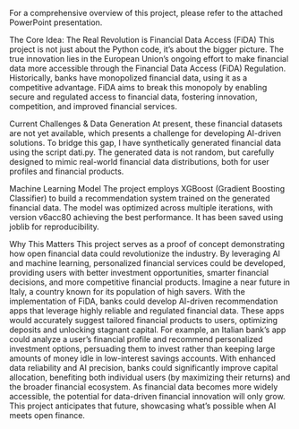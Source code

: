 For a comprehensive overview of this project, please refer to the attached PowerPoint presentation.

The Core Idea: The Real Revolution is Financial Data Access (FiDA)
This project is not just about the Python code, it’s about the bigger picture. 
The true innovation lies in the European Union’s ongoing effort to make financial data more accessible through the Financial Data Access (FiDA) Regulation. 
Historically, banks have monopolized financial data, using it as a competitive advantage. 
FiDA aims to break this monopoly by enabling secure and regulated access to financial data, fostering innovation, competition, and improved financial services.

Current Challenges & Data Generation
At present, these financial datasets are not yet available, which presents a challenge for developing AI-driven solutions. 
To bridge this gap, I have synthetically generated financial data using the script dati.py. 
The generated data is not random, but carefully designed to mimic real-world financial data distributions, both for user profiles and financial products.

Machine Learning Model
The project employs XGBoost (Gradient Boosting Classifier) to build a recommendation system trained on the generated financial data. 
The model was optimized across multiple iterations, with version v6acc80 achieving the best performance. It has been saved using joblib for reproducibility.

Why This Matters
This project serves as a proof of concept demonstrating how open financial data could revolutionize the industry. 
By leveraging AI and machine learning, personalized financial services could be developed, providing users with better investment opportunities, smarter financial decisions, and more competitive financial products.
Imagine a near future in Italy, a country known for its population of high savers. 
With the implementation of FiDA, banks could develop AI-driven recommendation apps that leverage highly reliable and regulated financial data. 
These apps would accurately suggest tailored financial products to users, optimizing deposits and unlocking stagnant capital.
For example, an Italian bank’s app could analyze a user’s financial profile and recommend personalized investment options, persuading them to invest rather than keeping large amounts of money idle in low-interest savings accounts. 
With enhanced data reliability and AI precision, banks could significantly improve capital allocation, benefiting both individual users (by maximizing their returns) and the broader financial ecosystem.
As financial data becomes more widely accessible, the potential for data-driven financial innovation will only grow. 
This project anticipates that future, showcasing what’s possible when AI meets open finance.
